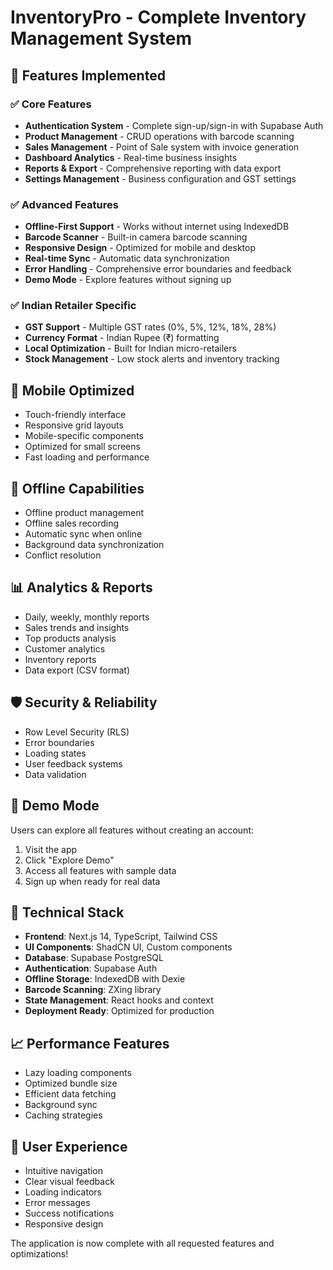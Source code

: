 # InventoryPro - Complete Inventory Management System

## 🚀 Features Implemented

### ✅ Core Features
- **Authentication System** - Complete sign-up/sign-in with Supabase Auth
- **Product Management** - CRUD operations with barcode scanning
- **Sales Management** - Point of Sale system with invoice generation
- **Dashboard Analytics** - Real-time business insights
- **Reports & Export** - Comprehensive reporting with data export
- **Settings Management** - Business configuration and GST settings

### ✅ Advanced Features
- **Offline-First Support** - Works without internet using IndexedDB
- **Barcode Scanner** - Built-in camera barcode scanning
- **Responsive Design** - Optimized for mobile and desktop
- **Real-time Sync** - Automatic data synchronization
- **Error Handling** - Comprehensive error boundaries and feedback
- **Demo Mode** - Explore features without signing up

### ✅ Indian Retailer Specific
- **GST Support** - Multiple GST rates (0%, 5%, 12%, 18%, 28%)
- **Currency Format** - Indian Rupee (₹) formatting
- **Local Optimization** - Built for Indian micro-retailers
- **Stock Management** - Low stock alerts and inventory tracking

## 📱 Mobile Optimized
- Touch-friendly interface
- Responsive grid layouts
- Mobile-specific components
- Optimized for small screens
- Fast loading and performance

## 🔄 Offline Capabilities
- Offline product management
- Offline sales recording
- Automatic sync when online
- Background data synchronization
- Conflict resolution

## 📊 Analytics & Reports
- Daily, weekly, monthly reports
- Sales trends and insights
- Top products analysis
- Customer analytics
- Inventory reports
- Data export (CSV format)

## 🛡️ Security & Reliability
- Row Level Security (RLS)
- Error boundaries
- Loading states
- User feedback systems
- Data validation

## 🎯 Demo Mode
Users can explore all features without creating an account:
1. Visit the app
2. Click "Explore Demo"
3. Access all features with sample data
4. Sign up when ready for real data

## 🔧 Technical Stack
- **Frontend**: Next.js 14, TypeScript, Tailwind CSS
- **UI Components**: ShadCN UI, Custom components
- **Database**: Supabase PostgreSQL
- **Authentication**: Supabase Auth
- **Offline Storage**: IndexedDB with Dexie
- **Barcode Scanning**: ZXing library
- **State Management**: React hooks and context
- **Deployment Ready**: Optimized for production

## 📈 Performance Features
- Lazy loading components
- Optimized bundle size
- Efficient data fetching
- Background sync
- Caching strategies

## 🎨 User Experience
- Intuitive navigation
- Clear visual feedback
- Loading indicators
- Error messages
- Success notifications
- Responsive design

The application is now complete with all requested features and optimizations!